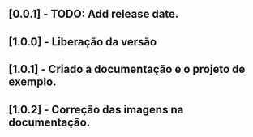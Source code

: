 ## [0.0.1] - TODO: Add release date.
## [1.0.0] - Liberação da versão
## [1.0.1] - Criado a documentação e o projeto de exemplo.
## [1.0.2] - Correção das imagens na documentação.
